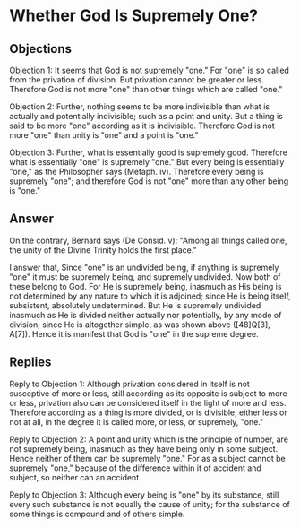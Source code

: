 # Whether God Is Supremely One?

## Objections

Objection 1: It seems that God is not supremely "one." For "one" is so called from the privation of division. But privation cannot be greater or less. Therefore God is not more "one" than other things which are called "one."

Objection 2: Further, nothing seems to be more indivisible than what is actually and potentially indivisible; such as a point and unity. But a thing is said to be more "one" according as it is indivisible. Therefore God is not more "one" than unity is "one" and a point is "one."

Objection 3: Further, what is essentially good is supremely good. Therefore what is essentially "one" is supremely "one." But every being is essentially "one," as the Philosopher says (Metaph. iv). Therefore every being is supremely "one"; and therefore God is not "one" more than any other being is "one."

## Answer

On the contrary, Bernard says (De Consid. v): "Among all things called one, the unity of the Divine Trinity holds the first place."

I answer that, Since "one" is an undivided being, if anything is supremely "one" it must be supremely being, and supremely undivided. Now both of these belong to God. For He is supremely being, inasmuch as His being is not determined by any nature to which it is adjoined; since He is being itself, subsistent, absolutely undetermined. But He is supremely undivided inasmuch as He is divided neither actually nor potentially, by any mode of division; since He is altogether simple, as was shown above ([48]Q[3], A[7]). Hence it is manifest that God is "one" in the supreme degree.

## Replies

Reply to Objection 1: Although privation considered in itself is not susceptive of more or less, still according as its opposite is subject to more or less, privation also can be considered itself in the light of more and less. Therefore according as a thing is more divided, or is divisible, either less or not at all, in the degree it is called more, or less, or supremely, "one."

Reply to Objection 2: A point and unity which is the principle of number, are not supremely being, inasmuch as they have being only in some subject. Hence neither of them can be supremely "one." For as a subject cannot be supremely "one," because of the difference within it of accident and subject, so neither can an accident.

Reply to Objection 3: Although every being is "one" by its substance, still every such substance is not equally the cause of unity; for the substance of some things is compound and of others simple.